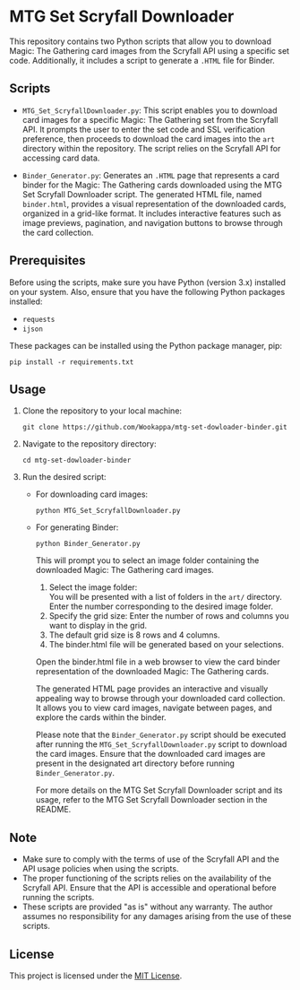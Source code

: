 # MTG Set Scryfall Downloader

This repository contains two Python scripts that allow you to download Magic: The Gathering card images from the Scryfall API using a specific set code. Additionally, it includes a script to generate a `.HTML` file for Binder.

## Scripts

- `MTG_Set_ScryfallDownloader.py`: This script enables you to download card images for a specific Magic: The Gathering set from the Scryfall API. It prompts the user to enter the set code and SSL verification preference, then proceeds to download the card images into the `art` directory within the repository. The script relies on the Scryfall API for accessing card data.

- `Binder_Generator.py`: Generates an `.HTML` page that represents a card binder for the Magic: The Gathering cards downloaded using the MTG Set Scryfall Downloader script. The generated HTML file, named `binder.html`, provides a visual representation of the downloaded cards, organized in a grid-like format. It includes interactive features such as image previews, pagination, and navigation buttons to browse through the card collection.

## Prerequisites

Before using the scripts, make sure you have Python (version 3.x) installed on your system. Also, ensure that you have the following Python packages installed:

- `requests`
- `ijson`

These packages can be installed using the Python package manager, pip:

```shell
pip install -r requirements.txt
```

## Usage

1. Clone the repository to your local machine:

   ```shell
   git clone https://github.com/Wookappa/mtg-set-dowloader-binder.git
   ```

2. Navigate to the repository directory:

   ```shell
   cd mtg-set-dowloader-binder
   ```

3. Run the desired script:

   - For downloading card images:

     ```shell
     python MTG_Set_ScryfallDownloader.py
     ```

   - For generating Binder:

     ```shell
     python Binder_Generator.py
     ```
        This will prompt you to select an image folder containing the downloaded Magic: The Gathering card images.
        
        1. Select the image folder:        
          You will be presented with a list of folders in the `art/` directory.
          Enter the number corresponding to the desired image folder.
        2. Specify the grid size:
          Enter the number of rows and columns you want to display in the grid.
        3. The default grid size is 8 rows and 4 columns.
        4. The binder.html file will be generated based on your selections.
        
        Open the binder.html file in a web browser to view the card binder representation of the downloaded Magic: The Gathering cards.
        
        The generated HTML page provides an interactive and visually appealing way to browse through your downloaded card collection. It allows you to view card images, navigate between pages, and explore the cards within the binder.
        
        Please note that the `Binder_Generator.py` script should be executed after running the `MTG_Set_ScryfallDownloader.py` script to download the card images. Ensure that the downloaded card images are present in the designated art directory before running `Binder_Generator.py`.
        
        For more details on the MTG Set Scryfall Downloader script and its usage, refer to the MTG Set Scryfall Downloader section in the README.

## Note

- Make sure to comply with the terms of use of the Scryfall API and the API usage policies when using the scripts.
- The proper functioning of the scripts relies on the availability of the Scryfall API. Ensure that the API is accessible and operational before running the scripts.
- These scripts are provided "as is" without any warranty. The author assumes no responsibility for any damages arising from the use of these scripts.

## License

This project is licensed under the [MIT License](https://opensource.org/licenses/MIT).
